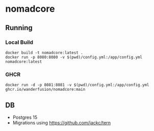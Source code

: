 # nomadcore
## Running
### Local Build
```
docker build -t nomadcore:latest .
docker run -p 8080:8080 -v $(pwd)/config.yml:/app/config.yml nomadcore:latest
```

### GHCR
```
docker run -d -p 8081:8081 -v $(pwd)/config.yml:/app/config.yml ghcr.io/wanderfusion/nomadcore:main
```

## DB
- Postgres 15
- Migrations using https://github.com/jackc/tern
